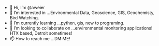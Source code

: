 - 👋 Hi, I’m @aweier
- 👀 I’m interested in ...Environmental Data, Geoscience, GIS, Geochemisty, Bird Watching.
- 🌱 I’m currently learning ...python, gis, new to programing. 
- 💞️ I’m looking to collaborate on ...environmental monitoring applications! HTX based, Detroit sometimes!
- 📫 How to reach me ...DM ME!

<!---
aweier/aweier is a ✨ special ✨ repository because its `README.md` (this file) appears on your GitHub profile.
You can click the Preview link to take a look at your changes.
--->
